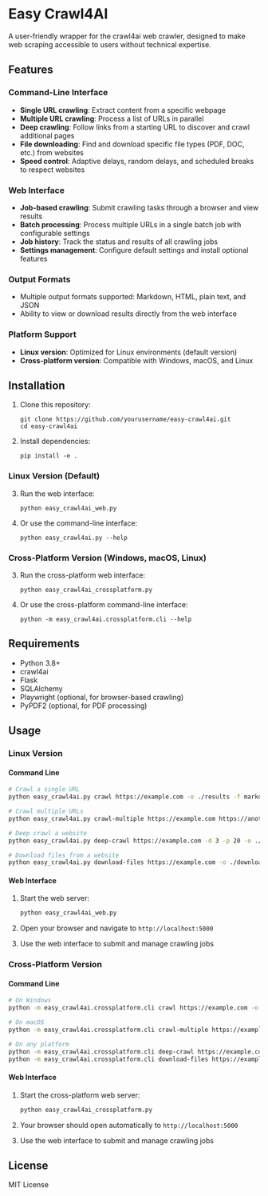 # Easy Crawl4AI

A user-friendly wrapper for the crawl4ai web crawler, designed to make web scraping accessible to users without technical expertise.

## Features

### Command-Line Interface
- **Single URL crawling**: Extract content from a specific webpage
- **Multiple URL crawling**: Process a list of URLs in parallel 
- **Deep crawling**: Follow links from a starting URL to discover and crawl additional pages
- **File downloading**: Find and download specific file types (PDF, DOC, etc.) from websites
- **Speed control**: Adaptive delays, random delays, and scheduled breaks to respect websites

### Web Interface
- **Job-based crawling**: Submit crawling tasks through a browser and view results
- **Batch processing**: Process multiple URLs in a single batch job with configurable settings
- **Job history**: Track the status and results of all crawling jobs
- **Settings management**: Configure default settings and install optional features

### Output Formats
- Multiple output formats supported: Markdown, HTML, plain text, and JSON
- Ability to view or download results directly from the web interface

### Platform Support
- **Linux version**: Optimized for Linux environments (default version)
- **Cross-platform version**: Compatible with Windows, macOS, and Linux

## Installation

1. Clone this repository:
   ```
   git clone https://github.com/yourusername/easy-crawl4ai.git
   cd easy-crawl4ai
   ```

2. Install dependencies:
   ```
   pip install -e .
   ```

### Linux Version (Default)

3. Run the web interface:
   ```
   python easy_crawl4ai_web.py
   ```

4. Or use the command-line interface:
   ```
   python easy_crawl4ai.py --help
   ```

### Cross-Platform Version (Windows, macOS, Linux)

3. Run the cross-platform web interface:
   ```
   python easy_crawl4ai_crossplatform.py
   ```

4. Or use the cross-platform command-line interface:
   ```
   python -m easy_crawl4ai.crossplatform.cli --help
   ```

## Requirements

- Python 3.8+
- crawl4ai
- Flask
- SQLAlchemy
- Playwright (optional, for browser-based crawling)
- PyPDF2 (optional, for PDF processing)

## Usage

### Linux Version

#### Command Line

```bash
# Crawl a single URL
python easy_crawl4ai.py crawl https://example.com -o ./results -f markdown

# Crawl multiple URLs
python easy_crawl4ai.py crawl-multiple https://example.com https://another.com -o ./results

# Deep crawl a website
python easy_crawl4ai.py deep-crawl https://example.com -d 3 -p 20 -o ./deep_results

# Download files from a website
python easy_crawl4ai.py download-files https://example.com -o ./downloads -t pdf,docx
```

#### Web Interface

1. Start the web server:
   ```bash
   python easy_crawl4ai_web.py
   ```

2. Open your browser and navigate to `http://localhost:5000`

3. Use the web interface to submit and manage crawling jobs

### Cross-Platform Version

#### Command Line

```bash
# On Windows
python -m easy_crawl4ai.crossplatform.cli crawl https://example.com -o ./results -f markdown

# On macOS
python -m easy_crawl4ai.crossplatform.cli crawl-multiple https://example.com https://another.com -o ./results

# On any platform
python -m easy_crawl4ai.crossplatform.cli deep-crawl https://example.com -d 3 -p 20 -o ./deep_results
python -m easy_crawl4ai.crossplatform.cli download-files https://example.com -o ./downloads -t pdf,docx
```

#### Web Interface

1. Start the cross-platform web server:
   ```bash
   python easy_crawl4ai_crossplatform.py
   ```

2. Your browser should open automatically to `http://localhost:5000`

3. Use the web interface to submit and manage crawling jobs

## License

MIT License